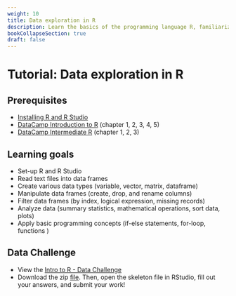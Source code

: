 ```yaml
---
weight: 10
title: Data exploration in R
description: Learn the basics of the programming language R, familiarize yourself with RStudio, and use your skills to explore new datasets.
bookCollapseSection: true
draft: false
---
```


# Tutorial: Data exploration in R

## Prerequisites
* [Installing R and R Studio](http://tilburgsciencehub.com/setup/r/)
* [DataCamp Introduction to R](https://www.datacamp.com/courses/free-introduction-to-r) (chapter 1, 2, 3, 4, 5)
* [DataCamp Intermediate R](https://www.datacamp.com/courses/intermediate-r) (chapter 1, 2, 3)


## Learning goals

* Set-up R and R Studio
* Read text files into data frames
* Create various data types (variable, vector, matrix, dataframe)
* Manipulate data frames (create, drop, and rename columns)
* Filter data frames (by index, logical expression, missing records)
* Analyze data (summary statistics, mathematical operations, sort data, plots)
* Apply basic programming concepts (if-else statements, for-loop, functions )

## Data Challenge
- View the [Intro to R - Data Challenge](intro-to-r.html)
- Download the zip [file](intro-to-r-skeleton.zip). Then, open the skeleton file in RStudio, fill out your answers, and submit your work!
